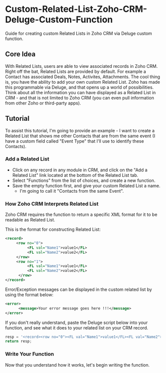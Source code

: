 # Custom-Related-List-Zoho-CRM-Deluge-Custom-Function
Guide for creating custom Related Lists in Zoho CRM via Deluge custom function.

## Core Idea
With Related Lists, users are able to view associated records in Zoho CRM. Right off the bat, Related Lists are provided by default. For example a Contact has associated Deals, Notes, Activites, Attachments. The cool thing is, you have the ability to add your own custom Related List. Zoho has made this programmable via Deluge, and that opens up a world of possibilities. Think about all the information you can have displayed as a Related List in CRM - and that is not limited to Zoho CRM (you can even pull information from other Zoho or third-party apps).

## Tutorial
To assist this tutorial, I'm going to provide an example - I want to create a Related List that shows me other Contacts that are from the same event (I have a custom field called "Event Type" that I'll use to identify these Contacts).

### Add a Related List
* Click on any record in any module in CRM, and click on the "Add a Related List" link located at the bottom of the Related List tab. 
* Select "Functions" from the list of choices, and create a new function.
* Save the empty function first, and give your custom Related List a name.
  * I'm going to call it "Contacts from the same Event".

### How Zoho CRM Interprets Related List
Zoho CRM requires the function to return a specific XML format for it to be readable as Related List.

This is the format for constructing Related List:

```xml
<record>
     <row no="0">
          <FL val="Name1">value1</FL>
          <FL val="Name2">value2</FL>
     </row>
     <row no="1">
          <FL val="Name1">value1</FL>
          <FL val="Name2">value2</FL>
      </row>
</record>
```

Error/Exception messages can be displayed in the custom related list by using the format below:

```xml
<error>
      <message>Your error message goes here !!!</message>
</error>
```

If you don't really understand, paste the Deluge script below into your function, and see what it does to your related list on your CRM record.
```javascript
resp = '<record><row no="0"><FL val="Name1">value1</FL><FL val="Name2">value2</FL></row><row no="1"><FL val="Name1">value1</FL><FL val="Name2">value2</FL></row></record>';
return resp;
```

### Write Your Function
Now that you understand how it works, let's begin writing the function.

